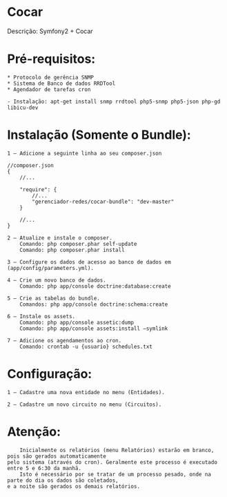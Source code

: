 Cocar
===============

Descrição: Symfony2 + Cocar

Pré-requisitos:
===============
	* Protocolo de gerência SNMP
	* Sistema de Banco de dados RRDTool
	* Agendador de tarefas cron

	- Instalação: apt-get install snmp rrdtool php5-snmp php5-json php-gd libicu-dev

Instalação (Somente o Bundle):
===============
	1 – Adicione a seguinte linha ao seu composer.json
	
	//composer.json
	{
	    //...
	
	    "require": {
	        //...
	        "gerenciador-redes/cocar-bundle": "dev-master"
	    }
	
	    //...
	}
	
	2 – Atualize e instale o composer.
		Comando: php composer.phar self-update
		Comando: php composer.phar install
	
	3 – Configure os dados de acesso ao banco de dados em (app/config/parameters.yml).

	4 – Crie um novo banco de dados.
		Comando: php app/console doctrine:database:create
	
	5 – Crie as tabelas do bundle.
		Comandos: php app/console doctrine:schema:create

	6 – Instale os assets.
		Comando: php app/console assetic:dump
		Comando: php app/console assets:install –symlink

	7 – Adicione os agendamentos ao cron.
		Comando: crontab -u {usuario} schedules.txt

Configuração:
===============
	1 – Cadastre uma nova entidade no menu (Entidades).

	2 – Cadastre um novo circuito no menu (Circuitos).

Atenção:
===============
		Inicialmente os relatórios (menu Relatórios) estarão em branco, pois são gerados automaticamente 
	pelo sistema (através do cron). Geralmente este processo é executado entre 5 e 6:30 da manhã. 
		Isto é necessário por se tratar de um processo pesado, onde na parte do dia os dados são coletados, 
	e a noite são gerados os demais relatórios.

